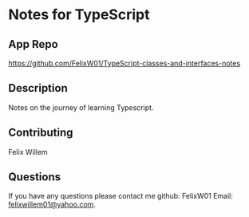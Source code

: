 # Notes for TypeScript

## App Repo 
https://github.com/FelixW01/TypeScript-classes-and-interfaces-notes

## Description
Notes on the journey of learning Typescript.

## Contributing
Felix Willem

## Questions
If you have any questions please contact me github: FelixW01 Email: felixwillem01@yahoo.com.
